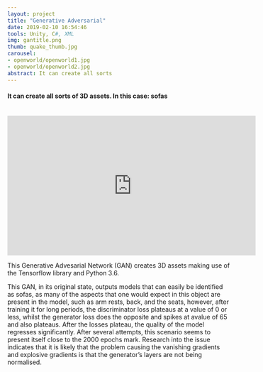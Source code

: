 ```yaml
---
layout: project
title: "Generative Adversarial"
date: 2019-02-10 16:54:46
tools: Unity, C#, XML
img: gantitle.png
thumb: quake_thumb.jpg
carousel:
- openworld/openworld1.jpg
- openworld/openworld2.jpg
abstract: It can create all sorts
---
```

#### It can create all sorts of 3D assets. In this case: sofas
<br>

<iframe width="560" height="315" src="https://www.youtube.com/embed/H3HtPm07t9Y" frameborder="0" allow="accelerometer; autoplay; encrypted-media; gyroscope; picture-in-picture" allowfullscreen></iframe>
<br>

This Generative Advesarial Network (GAN) creates 3D assets making use of the Tensorflow library and Python 3.6.

This GAN, in its original state, outputs models that can easily be identified as sofas, as many of the aspects that one would expect in this object are present in the model, such as arm rests, back, and the seats, however, after training it for long periods, the discriminator loss plateaus at a value of 0 or less, whilst the generator loss does the opposite and spikes at avalue of 65 and also plateaus. After the losses plateau, the quality of the model regresses significantly. After several attempts, this scenario seems to present itself close to the 2000 epochs mark. 
Research into the issue indicates that it is likely that the problem causing the vanishing gradients and explosive gradients is that the generator’s layers are not being normalised.